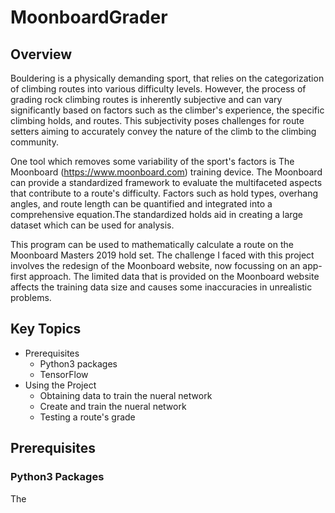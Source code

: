 # MoonboardGrader

## Overview

Bouldering is a physically demanding sport, that relies on the categorization of climbing routes into various difficulty levels. However, the process of grading rock climbing routes is inherently subjective and can vary significantly based on factors such as the climber's experience, the specific climbing holds, and routes. This subjectivity poses challenges for route setters aiming to accurately convey the nature of the climb to the climbing community. 

One tool which removes some variability of the sport's factors is The Moonboard (https://www.moonboard.com) training device. The Moonboard can provide a standardized framework to evaluate the multifaceted aspects that contribute to a route's difficulty. Factors such as hold types, overhang angles, and route length can be quantified and integrated into a comprehensive equation.The standardized holds aid in creating a large dataset which can be used for analysis.

This program can be used to mathematically calculate a route on the Moonboard Masters 2019 hold set. The challenge I faced with this project involves the redesign of the Moonboard website, now focussing on an app-first approach. The limited data that is provided on the Moonboard website affects the training data size and causes some inaccuracies in unrealistic problems.

## Key Topics
* Prerequisites
  * Python3 packages
  * TensorFlow
* Using the Project  
  *  Obtaining data to train the nueral network
  *  Create and train the nueral network
  *  Testing a route's grade


## Prerequisites

### Python3 Packages
The
